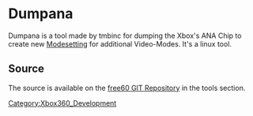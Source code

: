 # Dumpana

Dumpana is a tool made by tmbinc for dumping the Xbox's ANA Chip to
create new [Modesetting](../Modesetting) for additional
Video-Modes. It's a linux tool.

## Source

The source is available on the [free60 GIT Repository](../Free60_Git_Repository)
in the tools section.

[Category:Xbox360_Development](../Category_Xbox360_Development)